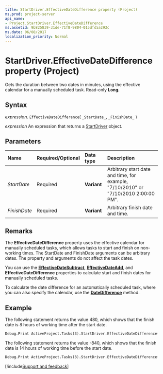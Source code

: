 ```yaml
---
title: StartDriver.EffectiveDateDifference property (Project)
ms.prod: project-server
api_name:
- Project.StartDriver.EffectiveDateDifference
ms.assetid: 9b825839-31de-71f8-9804-015dfd5a293c
ms.date: 06/08/2017
localization_priority: Normal
---
```



# StartDriver.EffectiveDateDifference property (Project)

Gets the duration between two dates in minutes, using the effective calendar for a manually scheduled task. Read-only  **Long**.


## Syntax

_expression_. `EffectiveDateDifference`( `_StartDate_`, `_FinishDate_` )

 _expression_ An expression that returns a [StartDriver](./Project.StartDriver.md) object.


## Parameters



|Name|Required/Optional|Data type|Description|
|:-----|:-----|:-----|:-----|
| _StartDate_|Required|**Variant**|Arbitrary start date and time, for example, "7/10/2010" or "7/10/2010 2:00:00 PM".|
| _FinishDate_|Required|**Variant**|Arbitrary finish date and time.|

## Remarks

The  **EffectiveDateDifference** property uses the effective calendar for manually scheduled tasks, which allows tasks to start and finish on non-working times. The StartDate and FinishDate arguments can be arbitrary dates. The property and arguments do not affect the task dates.

You can use the  **[EffectiveDateSubtract](Project.StartDriver.EffectiveDateSubtract.md)**, **[EffectiveDateAdd](Project.StartDriver.EffectiveDateAdd.md)**, and **EffectiveDateDifference** properties to calculate start and finish dates for manually scheduled tasks.

To calculate the date difference for an automatically scheduled task, where you can also specify the calendar, use the  **[DateDifference](Project.Application.DateDifference.md)** method.


## Example

The following statement returns the value 480, which shows that the finish date is 8 hours of working time after the start date. 


```vb
Debug.Print ActiveProject.Tasks(3).StartDriver.EffectiveDateDifference("7/1/2009 3:00:00 PM", "7/2/2009 3:00:00 PM")
```

The following statement returns the value -840, which shows that the finish date is 14 hours of working time before the start date. 




```vb
Debug.Print ActiveProject.Tasks(3).StartDriver.EffectiveDateDifference("7/1/2009 3:00:00 PM", "6/30/2009 8:00:00 AM")
```

[!include[Support and feedback](~/includes/feedback-boilerplate.md)]